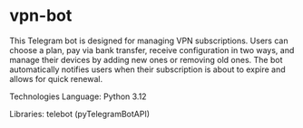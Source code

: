 # vpn-bot
This Telegram bot is designed for managing VPN subscriptions. Users can choose a plan, pay via bank transfer, receive configuration in two ways, and manage their devices by adding new ones or removing old ones. The bot automatically notifies users when their subscription is about to expire and allows for quick renewal.


Technologies
Language: Python 3.12

Libraries:
telebot (pyTelegramBotAPI)





